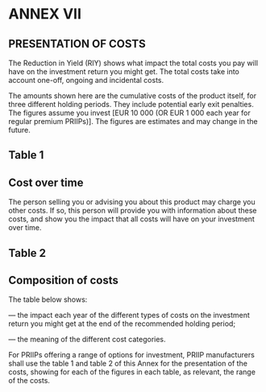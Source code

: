 # ANNEX VII

## PRESENTATION OF COSTS

The Reduction in Yield (RIY) shows what impact the total costs you pay will have on the investment return you might get. The total costs take into account one-off, ongoing and incidental costs.

The amounts shown here are the cumulative costs of the product itself, for three different holding periods. They include potential early exit penalties. The figures assume you invest [EUR 10 000 (OR EUR 1 000 each year for regular premium PRIIPs)]. The figures are estimates and may change in the future.

## Table 1

## Cost over time

The person selling you or advising you about this product may charge you other costs. If so, this person will provide you with information about these costs, and show you the impact that all costs will have on your investment over time.



## Table 2

## Composition of costs

The table below shows:

— the impact each year of the different types of costs on the investment return you might get at the end of the recommended holding period;

— the meaning of the different cost categories.



For PRIIPs offering a range of options for investment, PRIIP manufacturers shall use the table 1 and table 2 of this Annex for the presentation of the costs, showing for each of the figures in each table, as relevant, the range of the costs.

